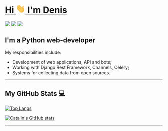 # [Hi <img src="https://raw.githubusercontent.com/ABSphreak/ABSphreak/master/gifs/Hi.gif" width="30px"> I'm Denis][website]
[<img height="30" src="https://img.shields.io/badge/Telegram-2CA5E0?style=for-the-badge&logo=telegram&logoColor=white" />][telegram]
[<img height="30" src = "https://img.shields.io/badge/Discord-7289DA?style=for-the-badge&logo=discord&logoColor=white">][discord] 
[<img height="30" src="https://img.shields.io/badge/Gmail-D14836?style=for-the-badge&logo=gmail&logoColor=white" />][gmail]

## I'm a Python web-developer

My responsibilities include:

- Development of web applications, API and bots;
- Working with Django Rest Framework, Channels, Celery;
- Systems for collecting data from open sources.

---

## My GitHub Stats 💻

[![Top Langs](https://github-readme-stats.vercel.app/api/top-langs/?username=DanielMorez&hide=java,html,css&theme=dracula)](https://github.com/anuraghazra/github-readme-stats)

[![Catalin's GitHub stats](https://github-readme-stats.vercel.app/api?username=DanielMorez&theme=dracula)](https://github.com/anuraghazra/github-readme-stats)


[telegram]: https://t.me/DenisDuginov
[discord]: https://discord.com/users/0113
[website]: #
[gmail]: mailto:denisduginov17@gmail.com
[instagram]: https://www.instagram.com/danielmorezzz/

---

